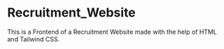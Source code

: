 # Recruitment_Website
This is a Frontend of a Recruitment Website made with the help of HTML and Tailwind CSS.
